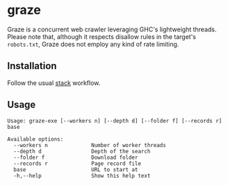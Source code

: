 # graze

Graze is a concurrent web crawler leveraging GHC's lightweight threads. Please
note that, although it respects disallow rules in the target's `robots.txt`,
Graze does not employ any kind of rate limiting.


## Installation

Follow the usual [stack](https://www.haskellstack.org) workflow.


## Usage

```
Usage: graze-exe [--workers n] [--depth d] [--folder f] [--records r] base

Available options:
  --workers n              Number of worker threads
  --depth d                Depth of the search
  --folder f               Download folder
  --records r              Page record file
  base                     URL to start at
  -h,--help                Show this help text
```
